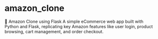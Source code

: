 # amazon_clone
🛒 Amazon Clone using Flask A simple eCommerce web app built with Python and Flask, replicating key Amazon features like user login, product browsing, cart management, and order checkout.
